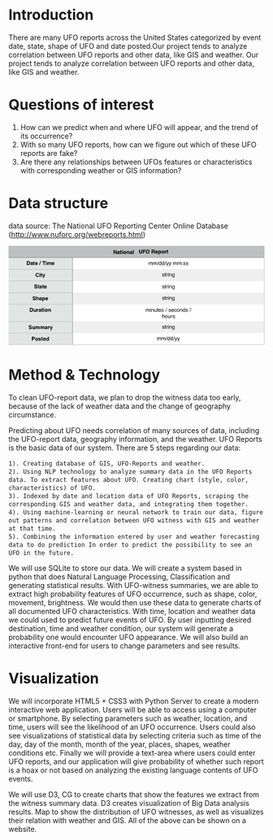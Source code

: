# Introduction

  There are many UFO reports across the United States categorized by event date, state, shape of UFO and date posted.Our project tends to analyze correlation between UFO reports and other data, like GIS and weather. Our project tends to analyze correlation between UFO reports and other data, like GIS and weather.

# Questions of interest

  1. How can we predict when and where UFO will appear, and the trend of its occurrence? 
  2. With so many UFO reports, how can we figure out which of these UFO reports are fake? 
  3. Are there any relationships between UFOs features or characteristics with corresponding weather or GIS information?
  
# Data structure

  data source: The National UFO Reporting Center Online Database (http://www.nuforc.org/webreports.html)
  
  ![Data structure](https://raw.githubusercontent.com/jyan16/UFO/master/docs/img/data%20structure.png)
        
# Method & Technology

  To clean UFO-report data, we plan to drop the witness data too early, because of the lack of weather data and the change of geography circumstance. 

  Predicting about UFO needs correlation of many sources of data, including the UFO-report data, geography information, and the weather. UFO Reports is the basic data of our system. There are 5 steps regarding our data: 
  
	1). Creating database of GIS, UFO-Reports and weather.	
  	2). Using NLP technology to analyze summary data in the UFO Reports data. To extract features about UFO. Creating chart (style, color, characteristics) of UFO. 
  	3). Indexed by date and location data of UFO Reports, scraping the corresponding GIS and weather data, and integrating them together. 
	4). Using machine-learning or neural network to train our data, figure out patterns and correlation between UFO witness with GIS and weather at that time. 
	5). Combining the information entered by user and weather forecasting data to do prediction In order to predict the possibility to see an UFO in the future. 
  
  We will use SQLite to store our data. We will create a system based in python that does Natural Language Processing, Classification and generating statistical results. With UFO-witness summaries, we are able to extract high probability features of UFO occurrence, such as shape, color, movement, brightness. We would then use these data to generate charts of all documented UFO characteristics. With time, location and weather data we could used to predict future events of UFO. By user inputting desired destination, time and weather condition, our system will generate a probability one would encounter UFO appearance. We will also build an interactive front-end for users to change parameters and see results.
  
# Visualization

  We will incorporate HTML5 + CSS3 with Python Server to create a modern interactive web application. Users will be able to access using a computer or smartphone. By selecting parameters such as weather, location, and time, users will see the likelihood of an UFO occurrence. Users could also see visualizations of statistical data by selecting criteria such as time of the day, day of the month, month of the year, places, shapes, weather conditions etc. Finally we will provide a text-area where users could enter UFO reports, and our application will give probability of whether such report is a hoax or not based on analyzing the existing language contents of UFO events.
	
  We will use D3, CG to create charts that show the features we extract from the witness summary data. D3 creates visualization of Big Data analysis results. Map to show the distribution of UFO witnesses, as well as visualizes their relation with weather and GIS. All of the above can be shown on a website. 
